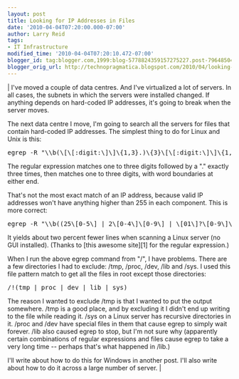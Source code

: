 ```yaml
---
layout: post
title: Looking for IP Addresses in Files
date: '2010-04-04T07:20:00.000-07:00'
author: Larry Reid
tags:
- IT Infrastructure
modified_time: '2010-04-04T07:20:10.472-07:00'
blogger_id: tag:blogger.com,1999:blog-5778824359157275227.post-7964850463109037114
blogger_orig_url: http://technopragmatica.blogspot.com/2010/04/looking-for-ip-addresses-in-files.html
---
```


| I've moved a couple of data centres. And I've virtualized a lot of servers. In all cases, the subnets in which the servers were installed changed. If anything depends on hard-coded IP addresses, it's going to break when the server moves.  
  
The next data centre I move, I'm going to search all the servers for files that contain hard-coded IP addresses. The simplest thing to do for Linux and Unix is this:  
<pre>egrep -R "\\b(\[\[:digit:\]\]\{1,3}.)\{3}\[\[:digit:\]\]\{1,3}\\b" *root\_of\_code*</pre>The regular expression matches one to three digits followed by a "." exactly three times, then matches one to three digits, with word boundaries at either end.  
  
That's not the most exact match of an IP address, because valid IP addresses won't have anything higher than 255 in each component. This is more correct:  
<pre>egrep -R "\\b((25\[0-5\] | 2\[0-4\]\[0-9\] | \[01\]?\[0-9\]\[0-9\]?).)\{3}(25\[0-5\] | 2\[0-4\]\[0-9\] | \[01\]?\[0-9\]\[0-9\]?)\\b" /!(tmp | proc | dev | lib | sys) &gt;/tmp/ips.out</pre>It yields about two percent fewer lines when scanning a Linux server (no GUI installed). (Thanks to [this awesome site][1] for the regular expression.)  
  
When I run the above egrep command from "/", I have problems. There are a few directories I had to exclude: /tmp, /proc, /dev, /lib and /sys. I used this file pattern match to get all the files in root except those directories:  
<pre>/!(tmp | proc | dev | lib | sys)</pre>The reason I wanted to exclude /tmp is that I wanted to put the output somewhere. /tmp is a good place, and by excluding it I didn't end up writing to the file while reading it. /sys on a Linux server has recursive directories in it. /proc and /dev have special files in them that cause egrep to simply wait forever. /lib also caused egrep to stop, but I'm not sure why (apparently certain combinations of regular expressions and files cause egrep to take a very long time -- perhaps that's what happened in /lib.)  
  
I'll write about how to do this for Windows in another post. I'll also write about how to do it across a large number of server. |



[1]: http://www.regular-expressions.info/examples.html
